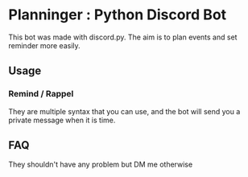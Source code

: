 # Planninger : Python Discord Bot

This bot was made with discord.py.
The aim is to plan events and set reminder more easily.

## Usage

### Remind / Rappel

They are multiple syntax that you can use, and the bot will send you a private message when it is time.

## FAQ

They shouldn't have any problem but DM me otherwise